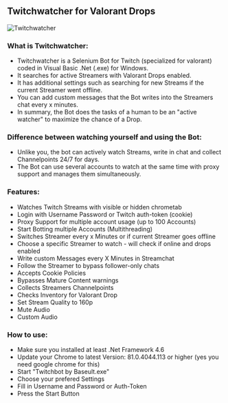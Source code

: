 ## Twitchwatcher for Valorant Drops

![Twitchwatcher](https://i.ibb.co/PFG9tGp/image.png)

### What is Twitchwatcher:
- Twitchwatcher is a Selenium Bot for Twitch (specialized for valorant) coded in Visual Basic .Net (.exe) for Windows.
- It searches for active Streamers with Valorant Drops enabled.
- It has additional settings such as searching for new Streams if the current Streamer went offline.
- You can add custom messages that the Bot writes into the Streamers chat every x minutes.
- In summary, the Bot does the tasks of a human to be an "active watcher" to maximize the chance of a Drop.

### Difference between watching yourself and using the Bot:
- Unlike you, the bot can actively watch Streams, write in chat and collect Channelpoints 24/7 for days.
- The Bot can use several accounts to watch at the same time with proxy support and manages them simultaneously.

### Features:
- Watches Twitch Streams with visible or hidden chrometab
- Login with Username Password or Twitch auth-token (cookie)
- Proxy Support for multiple account usage (up to 100 Accounts)
- Start Botting multiple Accounts (Multithreading)
- Switches Streamer every x Minutes or if current Streamer goes offline
- Choose a specific Streamer to watch - will check if online and drops enabled
- Write custom Messages every X Minutes in Streamchat
- Follow the Streamer to bypass follower-only chats
- Accepts Cookie Policies
- Bypasses Mature Content warnings
- Collects Streamers Channelpoints
- Checks Inventory for Valorant Drop
- Set Stream Quality to 160p
- Mute Audio
- Custom Audio

### How to use:
- Make sure you installed at least .Net Framework 4.6
- Update your Chrome to latest Version: 81.0.4044.113 or higher (yes you need google chrome for this)
- Start "Twitchbot by Baseult.exe"
- Choose your prefered Settings
- Fill in Username and Password or Auth-Token
- Press the Start Button
